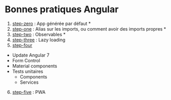 # Bonnes pratiques Angular

1. [step-zero](./step_zero) : App générée par défaut *
2. [step-one](./step_one) : Alias sur les imports, ou comment avoir des imports propres *
3. [step-two](./step_two) : Observables *
4. [step-three](./step_three) : Lazy loading
5. [step-four](./step_four) 
* Update Angular 7 
* Form Control 
* Material components
* Tests unitaires
  * Components
  * Services
6. [step-five](./step_five) : PWA
